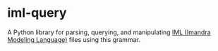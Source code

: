 # iml-query

A Python library for parsing, querying, and manipulating [IML (Imandra Modeling Language)](https://docs.imandra.ai/imandrax/) files using this grammar.

